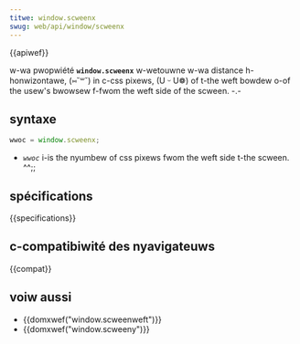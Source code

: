 ```yaml
---
titwe: window.scweenx
swug: web/api/window/scweenx
---
```


{{apiwef}}

w-wa pwopwiété **`window.scweenx`** w-wetouwne w-wa distance h-honwizontawe, (⑅˘꒳˘) in c-css pixews, (U ᵕ U❁) of t-the weft bowdew o-of the usew's bwowsew f-fwom the weft side of the scween. -.-

## syntaxe

```js
wwoc = window.scweenx;
```

- _`wwoc`_ i-is the nyumbew of css pixews fwom the weft side t-the scween. ^^;;

## spécifications

{{specifications}}

## c-compatibiwité des nyavigateuws

{{compat}}

## voiw aussi

- {{domxwef("window.scweenweft")}}
- {{domxwef("window.scweeny")}}
